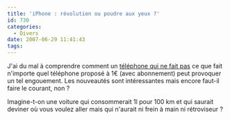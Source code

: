 ```yaml
---
title: 'iPhone : révolution ou poudre aux yeux ?'
id: 730
categories:
  - Divers
date: 2007-06-29 11:41:43
tags:
---
```


J'ai du mal à comprendre comment un [téléphone qui ne fait pas](http://www.presse-citron.net/?2007/06/27/2191-les-fonctions-qui-manquent-a-l-iphone) ce que fait n'importe quel téléphone proposé à 1€ (avec abonnement) peut provoquer un tel engouement. Les nouveautés sont intéressantes mais encore faut-il faire le courant, non&nbsp;?

Imagine-t-on une voiture qui consommerait 1l pour 100 km et qui saurait deviner où vous voulez aller mais qui n'aurait ni frein à main ni rétroviseur&nbsp;?